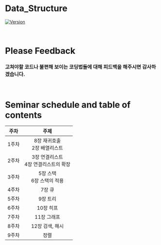 Data_Structure
===============
[![Version](https://img.shields.io/badge/version-2018.9.20-blue.svg)]()

<br/>

# Please Feedback

### 고쳐야할 코드나 불편해 보이는 코딩법들에 대해 피드백을 해주시면 감사하겠습니다.

<br/>

# Seminar schedule and table of contents

|**주차**|**주제**|
|:---:|:---:|
|1주차 | 8장 재귀호출<br/>2장 배열리스트|
|2주차 | 3장 연결리스트<br/>4장 연결리스트의 확장
|3주차 | 5장 스택<br/>6장 스택의 적용
|4주차 | 7장 큐
|5주차 | 9장 트리
|6주차 | 10장 히프
|7주차 | 11장 그래프
|8주차 | 12장 검색, 해시
|9주차 | 정렬
